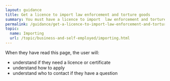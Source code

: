 ```yaml
---
layout: guidance
title: Get a licence to import law enforcement and torture goods
summary: You must have a licence to import  law enforcement and torture goods.
permalink: /guidance/get-a-licence-to-import-law-enforcement-and-torture-goods.html
topic:
  name: Importing
  url: /topic/business-and-self-employed/importing.html
---
```

When they have read this page, the user will:

- understand if they need a licence or certificate
- understand how to apply
- understand who to contact if they have a question

